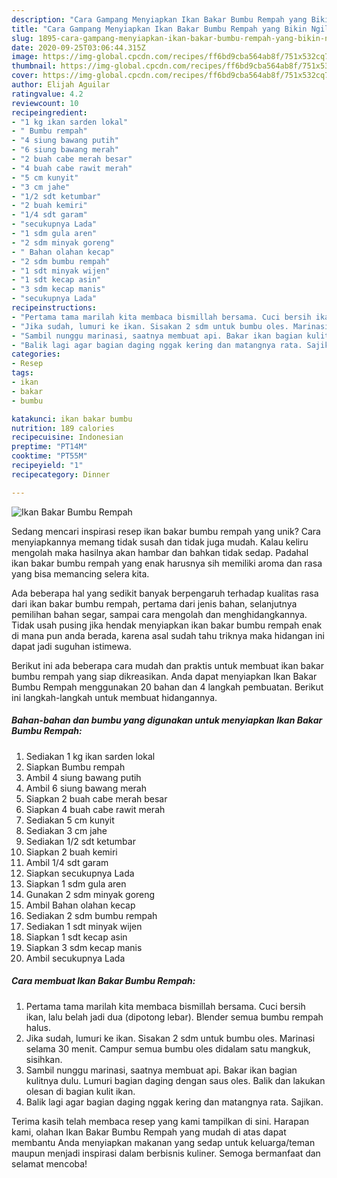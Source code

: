 ```yaml
---
description: "Cara Gampang Menyiapkan Ikan Bakar Bumbu Rempah yang Bikin Ngiler"
title: "Cara Gampang Menyiapkan Ikan Bakar Bumbu Rempah yang Bikin Ngiler"
slug: 1895-cara-gampang-menyiapkan-ikan-bakar-bumbu-rempah-yang-bikin-ngiler
date: 2020-09-25T03:06:44.315Z
image: https://img-global.cpcdn.com/recipes/ff6bd9cba564ab8f/751x532cq70/ikan-bakar-bumbu-rempah-foto-resep-utama.jpg
thumbnail: https://img-global.cpcdn.com/recipes/ff6bd9cba564ab8f/751x532cq70/ikan-bakar-bumbu-rempah-foto-resep-utama.jpg
cover: https://img-global.cpcdn.com/recipes/ff6bd9cba564ab8f/751x532cq70/ikan-bakar-bumbu-rempah-foto-resep-utama.jpg
author: Elijah Aguilar
ratingvalue: 4.2
reviewcount: 10
recipeingredient:
- "1 kg ikan sarden lokal"
- " Bumbu rempah"
- "4 siung bawang putih"
- "6 siung bawang merah"
- "2 buah cabe merah besar"
- "4 buah cabe rawit merah"
- "5 cm kunyit"
- "3 cm jahe"
- "1/2 sdt ketumbar"
- "2 buah kemiri"
- "1/4 sdt garam"
- "secukupnya Lada"
- "1 sdm gula aren"
- "2 sdm minyak goreng"
- " Bahan olahan kecap"
- "2 sdm bumbu rempah"
- "1 sdt minyak wijen"
- "1 sdt kecap asin"
- "3 sdm kecap manis"
- "secukupnya Lada"
recipeinstructions:
- "Pertama tama marilah kita membaca bismillah bersama. Cuci bersih ikan, lalu belah jadi dua (dipotong lebar). Blender semua bumbu rempah halus."
- "Jika sudah, lumuri ke ikan. Sisakan 2 sdm untuk bumbu oles. Marinasi selama 30 menit. Campur semua bumbu oles didalam satu mangkuk, sisihkan."
- "Sambil nunggu marinasi, saatnya membuat api. Bakar ikan bagian kulitnya dulu. Lumuri bagian daging dengan saus oles. Balik dan lakukan olesan di bagian kulit ikan."
- "Balik lagi agar bagian daging nggak kering dan matangnya rata. Sajikan."
categories:
- Resep
tags:
- ikan
- bakar
- bumbu

katakunci: ikan bakar bumbu 
nutrition: 189 calories
recipecuisine: Indonesian
preptime: "PT14M"
cooktime: "PT55M"
recipeyield: "1"
recipecategory: Dinner

---
```



![Ikan Bakar Bumbu Rempah](https://img-global.cpcdn.com/recipes/ff6bd9cba564ab8f/751x532cq70/ikan-bakar-bumbu-rempah-foto-resep-utama.jpg)

Sedang mencari inspirasi resep ikan bakar bumbu rempah yang unik? Cara menyiapkannya memang tidak susah dan tidak juga mudah. Kalau keliru mengolah maka hasilnya akan hambar dan bahkan tidak sedap. Padahal ikan bakar bumbu rempah yang enak harusnya sih memiliki aroma dan rasa yang bisa memancing selera kita.

Ada beberapa hal yang sedikit banyak berpengaruh terhadap kualitas rasa dari ikan bakar bumbu rempah, pertama dari jenis bahan, selanjutnya pemilihan bahan segar, sampai cara mengolah dan menghidangkannya. Tidak usah pusing jika hendak menyiapkan ikan bakar bumbu rempah enak di mana pun anda berada, karena asal sudah tahu triknya maka hidangan ini dapat jadi suguhan istimewa.




Berikut ini ada beberapa cara mudah dan praktis untuk membuat ikan bakar bumbu rempah yang siap dikreasikan. Anda dapat menyiapkan Ikan Bakar Bumbu Rempah menggunakan 20 bahan dan 4 langkah pembuatan. Berikut ini langkah-langkah untuk membuat hidangannya.

<!--inarticleads1-->

##### Bahan-bahan dan bumbu yang digunakan untuk menyiapkan Ikan Bakar Bumbu Rempah:

1. Sediakan 1 kg ikan sarden lokal
1. Siapkan  Bumbu rempah
1. Ambil 4 siung bawang putih
1. Ambil 6 siung bawang merah
1. Siapkan 2 buah cabe merah besar
1. Siapkan 4 buah cabe rawit merah
1. Sediakan 5 cm kunyit
1. Sediakan 3 cm jahe
1. Sediakan 1/2 sdt ketumbar
1. Siapkan 2 buah kemiri
1. Ambil 1/4 sdt garam
1. Siapkan secukupnya Lada
1. Siapkan 1 sdm gula aren
1. Gunakan 2 sdm minyak goreng
1. Ambil  Bahan olahan kecap
1. Sediakan 2 sdm bumbu rempah
1. Sediakan 1 sdt minyak wijen
1. Siapkan 1 sdt kecap asin
1. Siapkan 3 sdm kecap manis
1. Ambil secukupnya Lada




<!--inarticleads2-->

##### Cara membuat Ikan Bakar Bumbu Rempah:

1. Pertama tama marilah kita membaca bismillah bersama. Cuci bersih ikan, lalu belah jadi dua (dipotong lebar). Blender semua bumbu rempah halus.
1. Jika sudah, lumuri ke ikan. Sisakan 2 sdm untuk bumbu oles. Marinasi selama 30 menit. Campur semua bumbu oles didalam satu mangkuk, sisihkan.
1. Sambil nunggu marinasi, saatnya membuat api. Bakar ikan bagian kulitnya dulu. Lumuri bagian daging dengan saus oles. Balik dan lakukan olesan di bagian kulit ikan.
1. Balik lagi agar bagian daging nggak kering dan matangnya rata. Sajikan.




Terima kasih telah membaca resep yang kami tampilkan di sini. Harapan kami, olahan Ikan Bakar Bumbu Rempah yang mudah di atas dapat membantu Anda menyiapkan makanan yang sedap untuk keluarga/teman maupun menjadi inspirasi dalam berbisnis kuliner. Semoga bermanfaat dan selamat mencoba!
